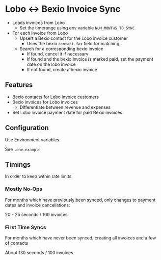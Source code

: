 # Lobo <-> Bexio Invoice Sync

- Loads invoices from Lobo
  - Set the timerange using env variable `NUM_MONTHS_TO_SYNC`
- For each invoice from Lobo
  - Upsert a Bexio contact for the Lobo invoice customer
    - Uses the bexio `contact.fax` field for matching
  - Search for a corresponding bexio invoice
    - If found, cancel it if necessary
    - If found and the bexio invoice is marked paid, set the payment date on the lobo invoice
    - If not found, create a bexio invoice

## Features

- Bexio contacts for Lobo invoice customers
- Bexio invoices for Lobo invoices
  - Differentiate between revenue and expenses
- Set Lobo invoice payment date for paid Bexio invoices

## Configuration

Use Environment variables.

See `.env.example`

## Timings

In order to keep within rate limits

### Mostly No-Ops

For months which have previously been synced, only changes to payment dates and invoice cancellations:

20 - 25 seconds / 100 invoices

### First Time Syncs

For months which have never been synced, creating all invoices and a few of contacts

About 130 seconds / 100 invoices
